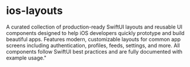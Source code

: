 # ios-layouts
A curated collection of production-ready SwiftUI layouts and reusable UI components designed to help iOS developers quickly prototype and build beautiful apps. Features modern, customizable layouts for common app screens including authentication, profiles, feeds, settings, and more. All components follow SwiftUI best practices and are fully documented with example usage."
